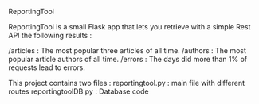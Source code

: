 ReportingTool 

ReportingTool is a small Flask app that lets you retrieve with a simple Rest API the following results :

/articles : The most popular three articles of all time.
/authors : The most popular article authors of all time.
/errors :	The days did more than 1% of requests lead to errors.

This project contains two files : 
reportingtool.py : main file with different routes
reportingtoolDB.py : Database code 

